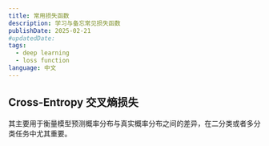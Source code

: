 ```yaml
---
title: 常用损失函数
description: 学习与备忘常见损失函数
publishDate: 2025-02-21
#updatedDate:
tags:
  - deep learning
  - loss function
language: 中文
---
```


## Cross-Entropy 交叉熵损失

其主要用于衡量模型预测概率分布与真实概率分布之间的差异，在二分类或者多分类任务中尤其重要。